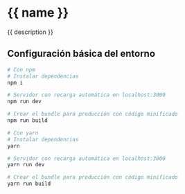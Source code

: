 # {{ name }}

{{ description }}

## Configuración básica del entorno

``` bash
# Con npm
# Instalar dependencias
npm i

# Servidor con recarga automática en localhost:3000
npm run dev

# Crear el bundle para producción con código minificado
npm run build

# Con yarn
# Instalar dependencias
yarn

# Servidor con recarga automática en localhost:3000
yarn run dev

# Crear el bundle para producción con código minificado
yarn run build
```